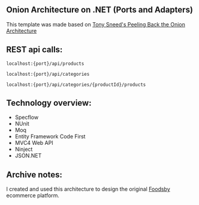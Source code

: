 ## Onion Architecture on .NET (Ports and Adapters)

This template was made based on [Tony Sneed's Peeling Back the Onion Architecture](https://blog.tonysneed.com/2011/10/08/peeling-back-the-onion-architecture/) 

## REST api calls: 

`localhost:{port}/api/products`

`localhost:{port}/api/categories`

`localhost:{port}/api/categories/{productId}/products`

## Technology overview:

- Specflow
- NUnit
- Moq <br>
- Entity Framework Code First
- MVC4 Web API
- Ninject
- JSON.NET

## Archive notes:

I created and used this architecture to design the original [Foodsby](https://www.foodsby.com) ecommerce platform.
